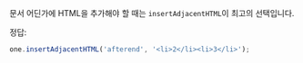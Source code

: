 
문서 어딘가에 HTML을 추가해야 할 때는 `insertAdjacentHTML`이 최고의 선택입니다.

정답:

```js
one.insertAdjacentHTML('afterend', '<li>2</li><li>3</li>');
```
